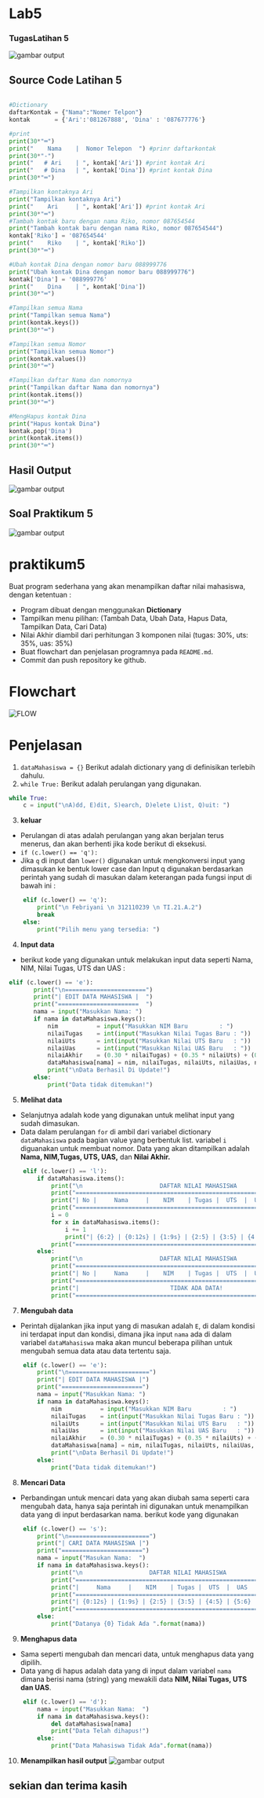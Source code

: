 # Lab5

### TugasLatihan 5 

![gambar output](screenshot/soallatihan5.PNG)

## Source Code Latihan 5
```python

#Dictionary
daftarKontak = {"Nama":"Nomer Telpon"}
kontak       = {'Ari':'081267888', 'Dina' : '087677776'}

#print
print(30*"═")
print("    Nama    |  Nomor Telepon  ") #prinr daftarkontak
print(30*"-")
print("   # Ari    | ", kontak['Ari']) #print kontak Ari
print("   # Dina   | ", kontak['Dina']) #print kontak Dina
print(30*"═")

#Tampilkan kontaknya Ari
print("Tampilkan kontaknya Ari")
print("    Ari     | ", kontak['Ari']) #print kontak Ari
print(30*"═")
#Tambah kontak baru dengan nama Riko, nomor 087654544
print("Tambah kontak baru dengan nama Riko, nomor 087654544")
kontak['Riko'] = '087654544'
print("    Riko    | ", kontak['Riko'])
print(30*"═")

#Ubah kontak Dina dengan nomor baru 088999776
print("Ubah kontak Dina dengan nomor baru 088999776")
kontak['Dina'] = '088999776'
print("    Dina    | ", kontak['Dina'])
print(30*"═")

#Tampilkan semua Nama
print("Tampilkan semua Nama")
print(kontak.keys())
print(30*"═")

#Tampilkan semua Nomor
print("Tampilkan semua Nomor")
print(kontak.values())
print(30*"═")

#Tampilkan daftar Nama dan nomornya
print("Tampilkan daftar Nama dan nomornya")
print(kontak.items())
print(30*"═")

#MengHapus kontak Dina
print("Hapus kontak Dina")
kontak.pop('Dina')
print(kontak.items())
print(30*"═")

```

## Hasil Output

![gambar output](screenshot/SS1.png)

## Soal Praktikum 5

![gambar output](screenshot/soalpraktikum5.png)

# praktikum5
Buat program sederhana yang akan menampilkan daftar nilai mahasiswa, dengan ketentuan : 
* Program dibuat dengan menggunakan **Dictionary**
* Tampilkan menu pilihan: (Tambah Data, Ubah Data, Hapus Data, Tampilkan Data, Cari Data)
* Nilai Akhir diambil dari perhitungan 3 komponen nilai (tugas: 30%, uts: 35%, uas: 35%)
* Buat flowchart dan penjelasan programnya pada ``README.md``.
* Commit dan push repository ke github.

# Flowchart

  ![FLOW](screenshot/SS4.png)

# Penjelasan
1. ``dataMahasiswa = {}`` Berikut adalah dictionary yang di definisikan terlebih dahulu.
2. ``while True:`` Berikut adalah perulangan yang digunakan.
```python
while True:
    c = input("\nA)dd, E)dit, S)earch, D)elete L)ist, Q)uit: ")
```
3. **keluar**
* Perulangan di atas adalah perulangan yang akan berjalan terus menerus, dan akan berhenti jika kode berikut di eksekusi.
* ``if (c.lower() == 'q'):`` 
* Jika ``q`` di input dan ``lower()`` digunakan untuk mengkonversi input yang dimasukan ke bentuk lower case dan Input q digunakan berdasarkan perintah yang sudah di masukan dalam keterangan pada fungsi input di bawah ini :
```python
    elif (c.lower() == 'q'):
        print("\n Febriyani \n 312110239 \n TI.21.A.2")
        break
    else:
        print("Pilih menu yang tersedia: ") 
```

 4. **Input data**

* berikut kode yang digunakan untuk melakukan input data seperti Nama, NIM, Nilai Tugas, UTS dan UAS :

 ```python
 elif (c.lower() == 'e'):
        print("\n=======================")
        print("| EDIT DATA MAHASISWA |  ")
        print("=======================  ")
        nama = input("Masukkan Nama: ")
        if nama in dataMahasiswa.keys():
            nim           = input("Masukkan NIM Baru         : ")
            nilaiTugas    = int(input("Masukkan Nilai Tugas Baru : "))
            nilaiUts      = int(input("Masukkan Nilai UTS Baru   : "))
            nilaiUas      = int(input("Masukkan Nilai UAS Baru   : "))
            nilaiAkhir    = (0.30 * nilaiTugas) + (0.35 * nilaiUts) + (0.35 * nilaiUas)
            dataMahasiswa[nama] = nim, nilaiTugas, nilaiUts, nilaiUas, nilaiAkhir
            print("\nData Berhasil Di Update!")
        else:
            print("Data tidak ditemukan!")
```
 
5. **Melihat data**

* Selanjutnya adalah kode yang digunakan untuk melihat input yang sudah dimasukan.
 * Data dalam perulangan ``for`` di ambil dari variabel dictionary ``dataMahasiswa`` pada bagian value yang berbentuk list. variabel ``i`` diguanakan untuk membuat nomor. Data yang akan ditampilkan adalah **Nama, NIM,Tugas, UTS, UAS,** dan **Nilai Akhir.**
```python
    elif (c.lower() == 'l'):
        if dataMahasiswa.items():
            print("\n                      DAFTAR NILAI MAHASISWA                    ")
            print("==================================================================")
            print("| No |     Nama     |    NIM    | Tugas |  UTS  |  UAS  |  Akhir |")
            print("==================================================================")
            i = 0
            for x in dataMahasiswa.items():
                i += 1
                print("| {6:2} | {0:12s} | {1:9s} | {2:5} | {3:5} | {4:5} | {5:6} |".format(x[0], x[1][0], x[1][1], x[1][2], x[1][3], x[1][4], i))
            print("==================================================================")
        else:
            print("\n                      DAFTAR NILAI MAHASISWA                    ")
            print("==================================================================")
            print("| No |     Nama     |    NIM    | Tugas |  UTS  |  UAS  |  Akhir |")
            print("==================================================================")
            print("|                          TIDAK ADA DATA!                       |")
            print("==================================================================")
```

7. **Mengubah data**

* Perintah dijalankan jika input yang di masukan adalah ``E``, di dalam kondisi ini terdapat input dan kondisi, dimana jika input ``nama`` ada di dalam variabel ``dataMahasiswa`` maka akan muncul beberapa pilihan untuk mengubah semua data atau data tertentu saja.
```python
    elif (c.lower() == 'e'):
        print("\n=======================")
        print("| EDIT DATA MAHASISWA |")
        print("=======================")
        nama = input("Masukkan Nama: ")
        if nama in dataMahasiswa.keys():
            nim           = input("Masukkan NIM Baru         : ")
            nilaiTugas    = int(input("Masukkan Nilai Tugas Baru : "))
            nilaiUts      = int(input("Masukkan Nilai UTS Baru   : "))
            nilaiUas      = int(input("Masukkan Nilai UAS Baru   : "))
            nilaiAkhir    = (0.30 * nilaiTugas) + (0.35 * nilaiUts) + (0.35 * nilaiUas)
            dataMahasiswa[nama] = nim, nilaiTugas, nilaiUts, nilaiUas, nilaiAkhir
            print("\nData Berhasil Di Update!")
        else:
            print("Data tidak ditemukan!")
```
8. **Mencari Data**

* Perbandingan untuk mencari data yang akan diubah sama seperti cara mengubah data, hanya saja perintah ini digunakan untuk menampilkan data yang di input berdasarkan nama. berikut kode yang digunakan
```python
    elif (c.lower() == 's'):
        print("\n=======================")
        print("| CARI DATA MAHASISWA |")
        print("=======================")
        nama = input("Masukan Nama:  ")
        if nama in dataMahasiswa.keys():
            print("\n                   DAFTAR NILAI MAHASISWA                   ")
            print("==============================================================")
            print("|     Nama     |    NIM    | Tugas |  UTS  |  UAS  |  Akhir |")
            print("==============================================================")
            print("| {0:12s} | {1:9s} | {2:5} | {3:5} | {4:5} | {5:6} |".format(nama, nim, nilaiTugas, nilaiUts, nilaiUas, nilaiAkhir))
            print("==============================================================")
        else:
            print("Datanya {0} Tidak Ada ".format(nama))
```

9. **Menghapus data**

* Sama seperti mengubah dan mencari data, untuk menghapus data yang dipilih.
* Data yang di hapus adalah data yang di input dalam variabel ``nama`` dimana berisi nama (string) yang mewakili data **NIM, Nilai Tugas, UTS dan UAS**.
```python
    elif (c.lower() == 'd'):
        nama = input("Masukkan Nama:  ")
        if nama in dataMahasiswa.keys():
            del dataMahasiswa[nama]
            print("Data Telah dihapus!")
        else:
            print("Data Mahasiswa Tidak Ada".format(nama))
```
10. **Menampilkan hasil output**
![gambar output](screenshot/SS3.png)
## sekian dan terima kasih
                                                 
                                               

  
  
